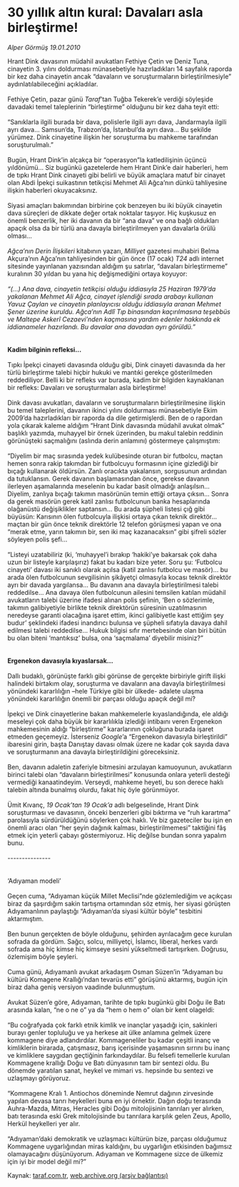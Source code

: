 # 30 yıllık altın kural: Davaları asla birleştirme!

*Alper Görmüş 19.01.2010*

<div class="yazi">Hrant Dink davasının müdahil avukatları Fethiye Çetin ve Deniz Tuna, cinayetin 3. yılını doldurması münasebetiyle hazırladıkları 14 sayfalık raporda bir kez daha cinayetin ancak “davaların ve soruşturmaların birleştirilmesiyle” aydınlatılabileceğini açıkladılar. <br/><br/>Fethiye Çetin, pazar günü <i>Taraf</i>’tan Tuğba Tekerek’e verdiği söyleşide davadaki temel taleplerinin “birleştirme” olduğunu bir kez daha teyit etti: <br/><br/>“Sanıklarla ilgili burada bir dava, polislerle ilgili ayrı dava, Jandarmayla ilgili ayrı dava... Samsun’da, Trabzon’da, İstanbul’da ayrı dava... Bu şekilde yürümez. Dink cinayetine ilişkin her soruşturma bu mahkeme tarafından soruşturulmalı.” <br/><br/>Bugün, Hrant Dink’in alçakça bir “operasyon”la katledilişinin üçüncü yıldönümü... Siz bugünkü gazetelerde hem Hrant Dink’e dair haberleri, hem de tıpkı Hrant Dink cinayeti gibi belirli ve büyük amaçlara matuf bir cinayet olan Abdi İpekçi suikastının tetikçisi Mehmet Ali Ağca’nın dünkü tahliyesine ilişkin haberleri okuyacaksınız. <br/><br/>Siyasi amaçları bakımından birbirine çok benzeyen bu iki büyük cinayetin dava süreçleri de dikkate değer ortak noktalar taşıyor. Hiç kuşkusuz en önemli benzerlik, her iki davanın da bir “ana dava” ve ona bağlı oldukları apaçık olsa da bir türlü ana davayla birleştirilmeyen yan davalarla örülü olması... <i><br/><br/>Ağca’nın Derin İlişkileri</i> kitabının yazarı, <i>Milliyet</i> gazetesi muhabiri Belma Akçura’nın Ağca’nın tahliyesinden bir gün önce (17 ocak) <i>T24</i> adlı internet sitesinde yayınlanan yazısından aldığım şu satırlar, “davaları birleştirmeme” kuralının 30 yıldan bu yana hiç değişmediğini ortaya koyuyor:<i> <br/><br/>“(...) Ana dava, cinayetin tetikçisi olduğu iddiasıyla 25 Haziran 1979’da yakalanan Mehmet Ali Ağca, cinayet işlendiği sırada arabayı kullanan Yavuz Çaylan ve cinayetin planlayıcısı olduğu iddiasıyla aranan Mehmet Şener üzerine kuruldu. Ağca’nın Adlî Tıp binasından kaçırılmasına teşebbüs ve Maltepe Askerî Cezaevi’nden kaçmasına yardım edenler hakkında ek iddianameler hazırlandı. Bu davalar ana davadan ayrı görüldü.” </i><b><br/><br/><br/>Kadim bilginin refleksi...</b> <br/><br/>Tıpkı İpekçi cinayeti davasında olduğu gibi, Dink cinayeti davasında da her türlü birleştirme talebi hiçbir hukuki ve mantıki gerekçe gösterilmeden reddediliyor. Belli ki bir refleks var burada, kadim bir bilgiden kaynaklanan bir refleks: Davaları ve soruşturmaları asla birleştirme! <br/><br/>Dink davası avukatları, davaların ve soruşturmaların birleştirilmesine ilişkin bu temel taleplerini, davanın ikinci yılını doldurması münasebetiyle Ekim 2009’da hazırladıkları bir raporda da dile getirmişlerdi. Ben de o rapordan yola çıkarak kaleme aldığım “Hrant Dink davasında müdahil avukat olmak” başlıklı yazımda, muhayyel bir örnek üzerinden, bu makul talebin reddinin görünüşteki saçmalığını (aslında derin anlamını) göstermeye çalışmıştım: <br/><br/>“Diyelim bir maç sırasında yedek kulübesinde oturan bir futbolcu, maçtan hemen sonra rakip takımdan bir futbolcuyu formasının içine gizlediği bir bıçağı kullanarak öldürsün. Zanlı oracıkta yakalansın, sorgusunun ardından da tutuklansın. Gerek davanın başlamasından önce, gerekse davanın ilerleyen aşamalarında meselenin bu kadar basit olmadığı anlaşılsın... Diyelim, zanlıya bıçağı takımın masörünün temin ettiği ortaya çıksın... Sonra da gerek masörün gerek katil zanlısı futbolcunun banka hesaplarında olağanüstü değişiklikler saptansın... Bu arada şüpheli listesi çığ gibi büyüsün: Karısının ölen futbolcuyla ilişkisi ortaya çıkan teknik direktör... maçtan bir gün önce teknik direktörle 12 telefon görüşmesi yapan ve ona “merak etme, yarın takımın bir, sen iki maç kazanacaksın” gibi şifreli sözler söyleyen polis şefi... <br/><br/>“Listeyi uzatabiliriz (ki, ‘muhayyel’i bırakıp ‘hakiki’ye bakarsak çok daha uzun bir listeyle karşılaşırız) fakat bu kadarı bize yeter. Soru şu: ‘Futbolcu cinayeti’ davası iki sanıklı olarak açılsa (katil zanlısı futbolcu ve masör)... bu arada ölen futbolcunun sevgilisinin şikâyetçi olmasıyla kocası teknik direktör ayrı bir davada yargılansa... Bu davanın ana davayla birleştirilmesi talebi reddedilse... Ana davaya ölen futbolcunun ailesini temsilen katılan müdahil avukatların talebi üzerine ifadesi alınan polis şefinin, ‘Ben o sözlerimle, takımın galibiyetiyle birlikte teknik direktörün süresinin uzatılmasının neredeyse garanti olacağına işaret ettim, ikinci galibiyetle kast ettiğim şey budur’ şeklindeki ifadesi inandırıcı bulunsa ve şüpheli sıfatıyla davaya dahil edilmesi talebi reddedilse... Hukuk bilgisi sıfır mertebesinde olan biri bütün bu olan biteni ‘mantıksız’ bulsa, ona ‘saçmalama’ diyebilir misiniz?” <b><br/><br/><br/>Ergenekon davasıyla kıyaslarsak...</b> <br/><br/>Dallı budaklı, görünüşte farklı gibi görünse de gerçekte birbiriyle girift ilişki halindeki birtakım olay, soruşturma ve davaların ana davayla birleştirilmesi yönündeki kararlılığın –hele Türkiye gibi bir ülkede- adalete ulaşma yönündeki kararlılığın önemli bir parçası olduğu apaçık değil mi? <br/><br/>İpekçi ve Dink cinayetlerine bakan mahkemelerle kıyaslandığında, ele aldığı meseleyi çok daha büyük bir kararlılıkla izlediği intibaını veren Ergenekon mahkemesinin aldığı “birleştirme” kararlarının çokluğuna burada işaret etmeden geçemeyiz. İsterseniz <i>Google</i>’a “Ergenekon davasıyla birleştirildi” ibaresini girin, başta Danıştay davası olmak üzere ne kadar çok sayıda dava ve soruşturmanın ana davayla birleştirildiğini göreceksiniz. <br/><br/>Ben, davanın adaletin zaferiyle bitmesini arzulayan kamuoyunun, avukatların birinci talebi olan “davaların birleştirilmesi” konusunda onlara yeterli desteği vermediği kanaatindeyim. Verseydi, mahkeme heyeti, bu son derece haklı talebin altında bunalmış olurdu, fakat hiç öyle görünmüyor. <br/><br/>Ümit Kıvanç, <i>19 Ocak’tan 19 Ocak’a</i> adlı belgeselinde, Hrant Dink soruşturması ve davasının, önceki benzerleri gibi bıktırma ve “ruh karartma” parolasıyla sürdürüldüğünü söylerken çok haklı. Ve biz gazeteciler bu işin en önemli aracı olan “her şeyin dağınık kalması, birleştirilmemesi” taktiğini fâş etmek için yeterli çabayı göstermiyoruz. Hiç değilse bundan sonra yapalım bunu. <br/><br/>--------------- <br/><br/><br/>‘Adıyaman modeli’ <br/><br/>Geçen cuma, “Adıyaman küçük Millet Meclisi”nde gözlemlediğim ve açıkçası biraz da şaşırdığım sakin tartışma ortamından söz etmiş, her siyasi görüşten Adıyamanlının paylaştığı “Adıyaman’da siyasi kültür böyle” tesbitini aktarmıştım. <br/><br/>Ben bunun gerçekten de böyle olduğunu, şehirden ayrılacağım gece kurulan sofrada da gördüm. Sağcı, solcu, milliyetçi, İslamcı, liberal, herkes vardı sofrada ama hiç kimse hiç kimseye sesini yükseltmedi tartışırken. Doğrusu, özlemişim böyle şeyleri. <br/><br/>Cuma günü, Adıyamanlı avukat arkadaşım Osman Süzen’in “Adıyaman bu kültürü Komagene Krallığı’ndan tevarüs etti” görüşünü aktarmış, bugün için biraz daha geniş versiyon vaadinde bulunmuştum. <br/><br/>Avukat Süzen’e göre, Adıyaman, tarihte de tıpkı bugünkü gibi Doğu ile Batı arasında kalan, “ne o ne o” ya da “hem o hem o” olan bir kent olageldi: <br/><br/>“Bu coğrafyada çok farklı etnik kimlik ve inançlar yaşadığı için, sakinleri burayı genler topluluğu ve ya herkese ait ülke anlamına gelmek üzere kommagene diye adlandırdılar. Kommageneliler bu kadar çeşitli inanç ve kimliklerin birarada, çatışmasız, barış içerisinde yaşamasının sırrını bu inanç ve kimliklere saygıdan geçtiğinin farkındaydılar. Bu felsefi temellerle kurulan Kommagene krallığı Doğu ve Batı dünyasının tam bir sentezi oldu. Bu dönemde yaratılan sanat, heykel ve mimari vs. hepsinde bu sentezi ve uzlaşmayı görüyoruz. <br/><br/>“Kommagene Kralı 1. Antiochos döneminde Nemrut dağının zirvesinde yapılan devasa tanrı heykelleri buna en iyi örnektir. Dağın doğu terasında Auhra-Mazda, Mitras, Heracles gibi Doğu mitolojisinin tanrıları yer alırken, batı terasında eski Grek mitolojisinde bu tanrılara karşılık gelen Zeus, Apollo, Herkül heykelleri yer alır. <br/><br/>“Adıyaman’daki demokratik ve uzlaşmacı kültürün bize, parçası olduğumuz Kommagene uygarlığından miras kaldığını, bu uygarlığın etkisinden bağımsız olamayacağını düşünüyorum. Adıyaman ve Kommagene sizce de ülkemiz için iyi bir model değil mi?”</div>

Kaynak: [taraf.com.tr](http://taraf.com.tr:80/makale/9589.htm), [web.archive.org (arşiv bağlantısı)](http://web.archive.org/web/20100331002732/http://taraf.com.tr:80/makale/9589.htm)
